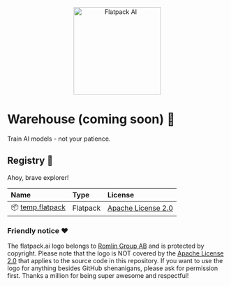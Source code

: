 <div align="center">
  <img src="https://raw.githubusercontent.com/romlingroup/flatpack-ai/main/client/static/images/flatpack_ai_logo.svg" width="200" height="200" alt="Flatpack AI">
</div>

# Warehouse (coming soon) 👀

Train AI models - not your patience.

## Registry 🚧

Ahoy, brave explorer!

| Name                                                                                                       | Type     | License                                                           |
|:-----------------------------------------------------------------------------------------------------------|:---------|:------------------------------------------------------------------|
| 📦 [temp.flatpack](https://raw.githubusercontent.com/romlingroup/flatpack-ai/main/warehouse/temp.flatpack) | Flatpack | [Apache License 2.0](https://www.apache.org/licenses/LICENSE-2.0) |

### Friendly notice ❤️

The flatpack.ai logo belongs to [Romlin Group AB](https://romlin.com) and is protected by copyright. Please note that the logo is NOT covered by the [Apache License 2.0](https://www.apache.org/licenses/LICENSE-2.0) that applies to the source code in this repository. If you want to use the logo for anything besides GitHub shenanigans, please ask for permission first. Thanks a million for being super awesome and respectful!